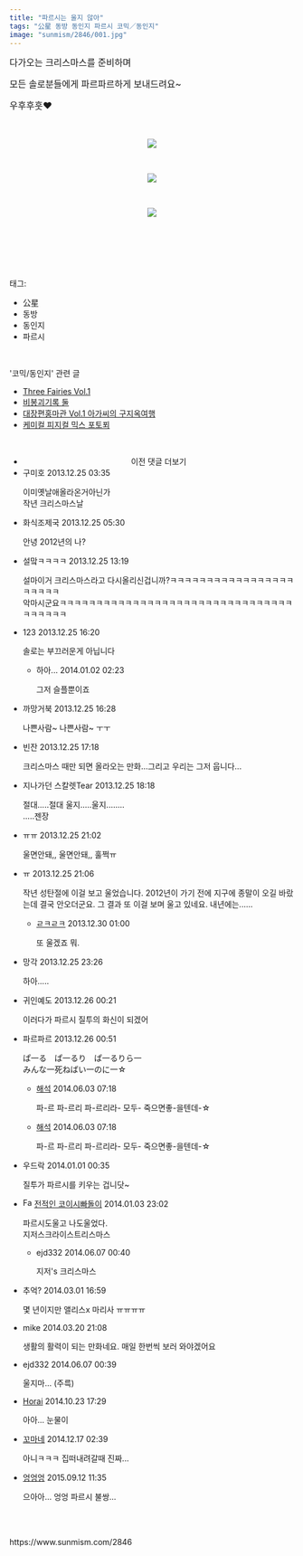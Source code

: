 ```yaml
---
title: "파르시는 울지 않아"
tags: "公星 동방 동인지 파르시 코믹／동인지"
image: "sunmism/2846/001.jpg"
---
```

<div class="article">
<div class="jb-article"><div class="tt_article_useless_p_margin"><p><span style="font-size: 12pt;">다가오는 크리스마스를 준비하며</span></p><p><span style="font-size: 12pt;">모든 솔로분들에게 파르파르하게 보내드려요~</span></p><p><span style="font-size: 12pt;">우후후훗♥</span></p><p><span style="font-size: 12pt;"><br/></span></p><p style="text-align: center; clear: none; float: none;"><span class="imageblock" style="display:inline-block;width:720px;;height:auto;max-width:100%"><img src="{{ site.nasurl }}/sunmism/2846/001.jpg"/></span></p><p><br/></p><p style="text-align: center; clear: none; float: none;"><span class="imageblock" style="display:inline-block;width:496px;;height:auto;max-width:100%"><img src="{{ site.nasurl }}/sunmism/2846/002.jpg"/></span></p><p><br/></p><p style="text-align: center; clear: none; float: none;"><span class="imageblock" style="display:inline-block;width:720px;;height:auto;max-width:100%"><img src="{{ site.nasurl }}/sunmism/2846/003.jpg"/></span></p><p><br/></p><p><br/></p><div style="text-align:center;margin:10px 0 10px 0;clear:both"><div style="display:inline;text-align:center;">
</div><div style="display:inline;text-align:center;">
</div></div> </div></div></div><br/>
<div class="tagTrail">
<p>태그: </p>
<ul>
<li>公星</li>
<li>동방</li>
<li>동인지</li>
<li>파르시</li>
</ul>
</div><br/>
<div class="another">
<p>'코믹/동인지' 관련 글</p>
<ul>
<li><a href="/2013-12-30-sunmism_3263">Three Fairies Vol.1</a></li>
<li><a href="/2013-12-27-sunmism_3262">비봉괴기록 둘</a></li>
<li><a href="/2013-12-15-sunmism_3255">대장편홍마관 Vol.1 아가씨의 구지옥여행</a></li>
<li><a href="/2013-12-10-sunmism_3253">케미컬 피지컬 믹스 포토푀</a></li>
</ul>
</div><br/>
<div class="jb-discuss-list jb-discuss-list-comment">
<ul class="jb-discuss-list-level-1">
<li class="tt_more_preview_comments_wrap" id="ttMorePreviousCommentsFor2846" onclick="getEntryCommentsByPaging(2846); return false;" style="text-align:center;cursor:pointer"><span class="tt_more_preview_comments_text">이전 댓글 더보기</span><input id="ttMorePreviousCommentsFirstWrittenFor2846" type="hidden" value="1387910127"/><input id="ttMorePreviousCommentsFirstIdFor2846" type="hidden" value="13071628"/></li>
<li class="rp_general" id="comment13071628">
<div class="jb-discuss jb-discuss-comment">
<div class="jb-discuss-information jb-discuss-information-comment">
<span class="jb-discuss-information-name">구미호</span>
<span class="jb-discuss-information-date">2013.12.25 03:35 </span>
</div>
<p class="jb-discuss-content jb-discuss-content-comment">이미옛날애올라온거아닌가<br/>
작년 크리스마스날</p>
</div>
</li>
<li class="rp_general" id="comment13071652">
<div class="jb-discuss jb-discuss-comment">
<div class="jb-discuss-information jb-discuss-information-comment">
<span class="jb-discuss-information-name">화식조제국</span>
<span class="jb-discuss-information-date">2013.12.25 05:30 </span>
</div>
<p class="jb-discuss-content jb-discuss-content-comment">안녕 2012년의 나?</p>
</div>
</li>
<li class="rp_general" id="comment13071872">
<div class="jb-discuss jb-discuss-comment">
<div class="jb-discuss-information jb-discuss-information-comment">
<span class="jb-discuss-information-name">설맠ㅋㅋㅋㅋ</span>
<span class="jb-discuss-information-date">2013.12.25 13:19 </span>
</div>
<p class="jb-discuss-content jb-discuss-content-comment">설마이거 크리스마스라고 다시올리신겁니까?ㅋㅋㅋㅋㅋㅋㅋㅋㅋㅋㅋㅋㅋㅋㅋㅋㅋㅋㅋㅋㅋㅋ<br/>
악마시군요ㅋㅋㅋㅋㅋㅋㅋㅋㅋㅋㅋㅋㅋㅋㅋㅋㅋㅋㅋㅋㅋㅋㅋㅋㅋㅋㅋㅋㅋㅋㅋㅋㅋㅋㅋㅋㅋㅋ</p>
</div>
</li>
<li class="rp_general" id="comment13072018">
<div class="jb-discuss jb-discuss-comment">
<div class="jb-discuss-information jb-discuss-information-comment">
<span class="jb-discuss-information-name">123</span>
<span class="jb-discuss-information-date">2013.12.25 16:20 </span>
</div>
<p class="jb-discuss-content jb-discuss-content-comment">솔로는 부끄러운게 아닙니다</p>
</div>
<ul class="jb-discuss-list-level-2">
<li class="rp_general" id="comment13080396">
<div class="jb-discuss jb-discuss-comment">
<div class="jb-discuss-information jb-discuss-information-comment">
<span class="jb-discuss-information-name">하아...</span>
<span class="jb-discuss-information-date">2014.01.02 02:23 </span>
</div>
<p class="jb-discuss-content jb-discuss-content-comment">그저 슬플뿐이죠</p>
</div>
</li>
</ul>
</li>
<li class="rp_general" id="comment13072027">
<div class="jb-discuss jb-discuss-comment">
<div class="jb-discuss-information jb-discuss-information-comment">
<span class="jb-discuss-information-name">까망거북</span>
<span class="jb-discuss-information-date">2013.12.25 16:28 </span>
</div>
<p class="jb-discuss-content jb-discuss-content-comment">나쁜사람~ 나쁜사람~ ㅜㅜ</p>
</div>
</li>
<li class="rp_general" id="comment13072067">
<div class="jb-discuss jb-discuss-comment">
<div class="jb-discuss-information jb-discuss-information-comment">
<span class="jb-discuss-information-name">빈잔</span>
<span class="jb-discuss-information-date">2013.12.25 17:18 </span>
</div>
<p class="jb-discuss-content jb-discuss-content-comment">크리스마스 때만 되면 올라오는 만화...그리고 우리는 그저 웁니다...</p>
</div>
</li>
<li class="rp_general" id="comment13072106">
<div class="jb-discuss jb-discuss-comment">
<div class="jb-discuss-information jb-discuss-information-comment">
<span class="jb-discuss-information-name">지나가던 스칼렛Tear</span>
<span class="jb-discuss-information-date">2013.12.25 18:18 </span>
</div>
<p class="jb-discuss-content jb-discuss-content-comment">절대.....절대 울지.....울지........<br/>
.....젠장</p>
</div>
</li>
<li class="rp_general" id="comment13072245">
<div class="jb-discuss jb-discuss-comment">
<div class="jb-discuss-information jb-discuss-information-comment">
<span class="jb-discuss-information-name">ㅠㅠ</span>
<span class="jb-discuss-information-date">2013.12.25 21:02 </span>
</div>
<p class="jb-discuss-content jb-discuss-content-comment">울면안돼,, 울면안돼,, 훌쩍ㅠ</p>
</div>
</li>
<li class="rp_general" id="comment13072247">
<div class="jb-discuss jb-discuss-comment">
<div class="jb-discuss-information jb-discuss-information-comment">
<span class="jb-discuss-information-name">ㅠ</span>
<span class="jb-discuss-information-date">2013.12.25 21:06 </span>
</div>
<p class="jb-discuss-content jb-discuss-content-comment">작년 성탄절에 이걸 보고 울었습니다. 2012년이 가기 전에 지구에 종말이 오길  바랐는데 결국 안오더군요. 그 결과 또 이걸 보며 울고 있네요. 내년에는......</p>
</div>
<ul class="jb-discuss-list-level-2">
<li class="rp_general" id="comment13076346">
<div class="jb-discuss jb-discuss-comment">
<div class="jb-discuss-information jb-discuss-information-comment">
<span class="jb-discuss-information-name"> <a href="http://fzzz.blog.me" onclick="return openLinkInNewWindow(this)">ㄹㅋㄹㅋ</a></span>
<span class="jb-discuss-information-date">2013.12.30 01:00 </span>
</div>
<p class="jb-discuss-content jb-discuss-content-comment">또 울겠죠 뭐.</p>
</div>
</li>
</ul>
</li>
<li class="rp_general" id="comment13072366">
<div class="jb-discuss jb-discuss-comment">
<div class="jb-discuss-information jb-discuss-information-comment">
<span class="jb-discuss-information-name">망각</span>
<span class="jb-discuss-information-date">2013.12.25 23:26 </span>
</div>
<p class="jb-discuss-content jb-discuss-content-comment">하아.....</p>
</div>
</li>
<li class="rp_general" id="comment13072414">
<div class="jb-discuss jb-discuss-comment">
<div class="jb-discuss-information jb-discuss-information-comment">
<span class="jb-discuss-information-name">귀인예도</span>
<span class="jb-discuss-information-date">2013.12.26 00:21 </span>
</div>
<p class="jb-discuss-content jb-discuss-content-comment">이러다가 파르시 질투의 화신이 되겠어</p>
</div>
</li>
<li class="rp_general" id="comment13072434">
<div class="jb-discuss jb-discuss-comment">
<div class="jb-discuss-information jb-discuss-information-comment">
<span class="jb-discuss-information-name">파르파르</span>
<span class="jb-discuss-information-date">2013.12.26 00:51 </span>
</div>
<p class="jb-discuss-content jb-discuss-content-comment">ぱ一る　ぱ一るり　ぱ一るりら一　<br/>
みんな一死ねばい一のに一☆</p>
</div>
<ul class="jb-discuss-list-level-2">
<li class="rp_general" id="comment13250738">
<div class="jb-discuss jb-discuss-comment">
<div class="jb-discuss-information jb-discuss-information-comment">
<span class="jb-discuss-information-name"><a href="http://" onclick="return openLinkInNewWindow(this)">해석</a></span>
<span class="jb-discuss-information-date">2014.06.03 07:18 </span>
</div>
<p class="jb-discuss-content jb-discuss-content-comment">파-르 파-르리 파-르리라- 모두- 죽으면좋-을텐데-☆</p>
</div>
</li>
<li class="rp_general" id="comment13250739">
<div class="jb-discuss jb-discuss-comment">
<div class="jb-discuss-information jb-discuss-information-comment">
<span class="jb-discuss-information-name"><a href="http://" onclick="return openLinkInNewWindow(this)">해석</a></span>
<span class="jb-discuss-information-date">2014.06.03 07:18 </span>
</div>
<p class="jb-discuss-content jb-discuss-content-comment">파-르 파-르리 파-르리라- 모두- 죽으면좋-을텐데-☆</p>
</div>
</li>
</ul>
</li>
<li class="rp_general" id="comment13079187">
<div class="jb-discuss jb-discuss-comment">
<div class="jb-discuss-information jb-discuss-information-comment">
<span class="jb-discuss-information-name">우드락</span>
<span class="jb-discuss-information-date">2014.01.01 00:35 </span>
</div>
<p class="jb-discuss-content jb-discuss-content-comment">질투가 파르시를 키우는 겁니닷~</p>
</div>
</li>
<li class="rp_general" id="comment13082534">
<div class="jb-discuss jb-discuss-comment">
<div class="jb-discuss-information jb-discuss-information-comment">
<span class="jb-discuss-information-name"><img alt="Favicon of http://www.minsung4116@naver.com" height="16" onerror="this.onerror=null;this.parentNode.removeChild(this)" src="http://naver.com/favicon.ico" width="16"/> <a href="http://www.minsung4116@naver.com" onclick="return openLinkInNewWindow(this)">전적인 코이시빠돌이</a></span>
<span class="jb-discuss-information-date">2014.01.03 23:02 </span>
</div>
<p class="jb-discuss-content jb-discuss-content-comment">파르시도울고 나도울었다.<br/>
지저스크라이스트리스마스</p>
</div>
<ul class="jb-discuss-list-level-2">
<li class="rp_general" id="comment13254739">
<div class="jb-discuss jb-discuss-comment">
<div class="jb-discuss-information jb-discuss-information-comment">
<span class="jb-discuss-information-name">ejd332</span>
<span class="jb-discuss-information-date">2014.06.07 00:40 </span>
</div>
<p class="jb-discuss-content jb-discuss-content-comment">지저's 크리스마스</p>
</div>
</li>
</ul>
</li>
<li class="rp_general" id="comment13154698">
<div class="jb-discuss jb-discuss-comment">
<div class="jb-discuss-information jb-discuss-information-comment">
<span class="jb-discuss-information-name">추억?</span>
<span class="jb-discuss-information-date">2014.03.01 16:59 </span>
</div>
<p class="jb-discuss-content jb-discuss-content-comment">몇 년이지만 앨리스x 마리사 ㅠㅠㅠㅠ</p>
</div>
</li>
<li class="rp_general" id="comment13177688">
<div class="jb-discuss jb-discuss-comment">
<div class="jb-discuss-information jb-discuss-information-comment">
<span class="jb-discuss-information-name">mike</span>
<span class="jb-discuss-information-date">2014.03.20 21:08 </span>
</div>
<p class="jb-discuss-content jb-discuss-content-comment">생활의 활력이 되는 만화네요. 매일 한번씩 보러 와야겠어요</p>
</div>
</li>
<li class="rp_general" id="comment13254733">
<div class="jb-discuss jb-discuss-comment">
<div class="jb-discuss-information jb-discuss-information-comment">
<span class="jb-discuss-information-name">ejd332</span>
<span class="jb-discuss-information-date">2014.06.07 00:39 </span>
</div>
<p class="jb-discuss-content jb-discuss-content-comment">울지마... (주륵)</p>
</div>
</li>
<li class="rp_general" id="comment13378215">
<div class="jb-discuss jb-discuss-comment">
<div class="jb-discuss-information jb-discuss-information-comment">
<span class="jb-discuss-information-name"><a href="http://" onclick="return openLinkInNewWindow(this)">Horai</a></span>
<span class="jb-discuss-information-date">2014.10.23 17:29 </span>
</div>
<p class="jb-discuss-content jb-discuss-content-comment">아아...  눈물이</p>
</div>
</li>
<li class="rp_general" id="comment13434347">
<div class="jb-discuss jb-discuss-comment">
<div class="jb-discuss-information jb-discuss-information-comment">
<span class="jb-discuss-information-name"><a href="http://" onclick="return openLinkInNewWindow(this)">꼬마네</a></span>
<span class="jb-discuss-information-date">2014.12.17 02:39 </span>
</div>
<p class="jb-discuss-content jb-discuss-content-comment">아니ㅋㅋㅋ 집떠내려갈때 진짜...</p>
</div>
</li>
<li class="rp_general" id="comment13662689">
<div class="jb-discuss jb-discuss-comment">
<div class="jb-discuss-information jb-discuss-information-comment">
<span class="jb-discuss-information-name"><a href="http://" onclick="return openLinkInNewWindow(this)">엉엉엉</a></span>
<span class="jb-discuss-information-date">2015.09.12 11:35 </span>
</div>
<p class="jb-discuss-content jb-discuss-content-comment">으아아... 엉엉 파르시 불쌍...</p>
</div>
</li>
</ul>
</div><br/>

<br/>
<p id="refer">https://www.sunmism.com/2846</p>
<br/>

